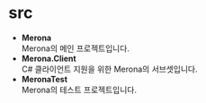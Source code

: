 src
====

* __Merona__<br>
   Merona의 메인 프로젝트입니다.
* __Merona.Client__<br>
   C# 클라이언트 지원을 위한 Merona의 서브셋입니다.
* __MeronaTest__<br>
   Merona의 테스트 프로젝트입니다.
